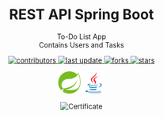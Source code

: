 <div align="center">
  <h1>REST API Spring Boot</h1>
  
  <p>
    To-Do List App <br/>
    Contains Users and Tasks
  </p>
  <p>
  <a href="https://github.com/edegan-furb/Rocketseat-Java/graphs/contributors">
    <img src="https://img.shields.io/github/contributors/edegan-furb/Rocketseat-Java" alt="contributors" />
  </a>
  <a href="">
    <img src="https://img.shields.io/github/last-commit/edegan-furb/Rocketseat-Java" alt="last update" />
  </a>
  <a href="https://github.com/edegan-furb/Rocketseat-Java/network/members">
    <img src="https://img.shields.io/github/forks/edegan-furb/Rocketseat-Java" alt="forks" />
  </a>
  <a href="https://github.com/edegan-furb/Rocketseat-Java/stargazers">
    <img src="https://img.shields.io/github/stars/edegan-furb/Rocketseat-Java" alt="stars" />
  </a>
</p>
<p>
 <img src="https://github.com/devicons/devicon/blob/master/icons/spring/spring-original.svg" title="Spring" alt="Spring" width="45" height="45"/>
 <img src="https://github.com/devicons/devicon/blob/master/icons/java/java-original.svg" title="java" alt="java" width="45" height="45"/>
</p>
<p>
  <img src="https://github.com/edegan-furb/RocketSeat-ToDoList/blob/main/certificate.png" title="Certificate" alt="Certificate" width="400" height="400"/>
</p>
</div>

